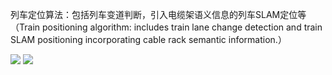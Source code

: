 列车定位算法：包括列车变道判断，引入电缆架语义信息的列车SLAM定位等（Train positioning algorithm: includes train lane change detection and train SLAM positioning incorporating cable rack semantic information.）

<img src="https://github.com/mulin33/train_positioning/blob/main/result/video/turnLeft.gif" />

<img src="https://github.com/mulin33/train_positioning/blob/main/result/video/turnRight.gif" />

